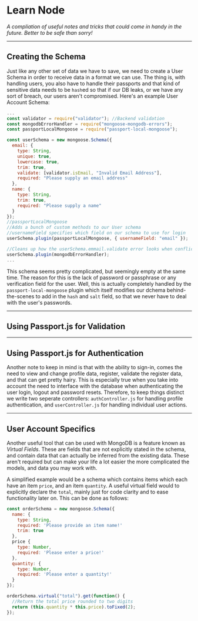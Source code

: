 # Learn Node

_A compliation of useful notes and tricks that could come in handy in the future. Better to be safe than sorry!_

---

## Creating the Schema

Just like any other set of data we have to save, we need to create a User Schema in order to receive data in a format we can use. The thing is, with handling users, you also have to handle their passports and that kind of sensitive data needs to be `hash`ed so that if our DB leaks, or we have any sort of breach, our users aren't compromised. Here's an example User Account Schema:

```js
...
const validator = require("validator"); //Backend validation
const mongodbErrorHandler = require("mongoose-mongodb-errors");
const passportLocalMongoose = require("passport-local-mongoose");

const userSchema = new mongoose.Schema({
  email: {
    type: String,
    unique: true,
    lowercase: true,
    trim: true,
    validate: [validator.isEmail, "Invalid Email Address"],
    required: "Please supply an email address"
  },
  name: {
    type: String,
    trim: true,
    required: "Please supply a name"
  }
});
//passportLocalMongoose
//Adds a bunch of custom methods to our User schema
//usernameField specifies which field on our schema to use for login
userSchema.plugin(passportLocalMongoose, { usernameField: "email" });

//Cleans up how the userSchema.emmail.validate error looks when conflicted with {unique: true}
userSchema.plugin(mongodbErrorHandler);
...
```

This schema seems pretty complicated, but seemingly empty at the same time. The reason for this is the lack of password or passphrase or any verification field for the user. Well, this is actually completely handled by the `passport-local-mongoose` plugin which itself modifies our dchema behind-the-scenes to add in the `hash` and `salt` field, so that we never have to deal with the user's passwords.

---

## Using Passport.js for Validation

---

## Using Passport.js for Authentication

Another note to keep in mind is that with the ability to sign-in, comes the need to view and change profile data, register, validate the register data, and that can get pretty hairy. This is especially true when you take into account the need to interface with the database when authenticating the user login, logout and password resets. Therefore, to keep things distinct we write two seperate controllers: `authController.js` for handling profile authentication, and `userController.js` for handling individual user actions.

<!-- //Logging in/out -->

---

## User Account Specifics

<!-- How to render the account info in the nav (locals)-->
<!-- Virtual fields -->

Another useful tool that can be used with MongoDB is a feature known as _Virtual Fields_. These are fields that are not explicitly stated in the schema, and contain data that can actually be inferred from the existing data. These aren't required but can make your life a lot easier the more complicated the models, and data you may work with.

A simplified example would be a schema which contains items which each have an item `price`, and an item `quantity`. A useful virtual field would to explicitly declare the `total`, mainly just for code clarity and to ease functionality later on. This can be done as follows:

```js
const orderSchema = new mongoose.Schema({
  name: {
    type: String,
    required: 'Please provide an item name!'
    trim: true
  },
  price {
    type: Number,
    required: 'Please enter a price!'
  },
  quantity: {
    type: Number,
    required: 'Please enter a quantity!'
  }
});

orderSchema.virtual("total").get(function() {
  //Return the total price rounded to two digits
  return (this.quantity * this.price).toFixed(2);
});
```

<!-- Editing the account data  -->
